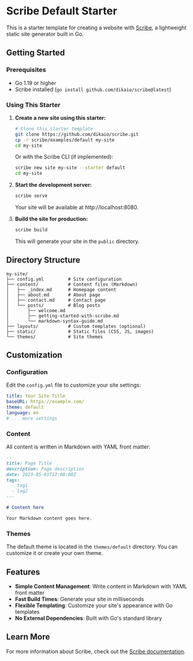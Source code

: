 # Scribe Default Starter

This is a starter template for creating a website with [Scribe](https://github.com/dikaio/scribe), a lightweight static site generator built in Go.

## Getting Started

### Prerequisites

- Go 1.19 or higher
- Scribe installed (`go install github.com/dikaio/scribe@latest`)

### Using This Starter

1. **Create a new site using this starter:**

   ```bash
   # Clone this starter template
   git clone https://github.com/dikaio/scribe.git
   cp -r scribe/examples/default my-site
   cd my-site
   ```

   Or with the Scribe CLI (if implemented):

   ```bash
   scribe new site my-site --starter default
   cd my-site
   ```

2. **Start the development server:**

   ```bash
   scribe serve
   ```

   Your site will be available at http://localhost:8080.

3. **Build the site for production:**

   ```bash
   scribe build
   ```

   This will generate your site in the `public` directory.

## Directory Structure

```
my-site/
├── config.yml         # Site configuration
├── content/           # Content files (Markdown)
│   ├── _index.md      # Homepage content
│   ├── about.md       # About page
│   ├── contact.md     # Contact page
│   └── posts/         # Blog posts
│       ├── welcome.md
│       ├── getting-started-with-scribe.md
│       └── markdown-syntax-guide.md
├── layouts/           # Custom templates (optional)
├── static/            # Static files (CSS, JS, images)
└── themes/            # Site themes
```

## Customization

### Configuration

Edit the `config.yml` file to customize your site settings:

```yaml
title: Your Site Title
baseURL: https://example.com/
theme: default
language: en
# ... more settings
```

### Content

All content is written in Markdown with YAML front matter:

```markdown
---
title: Page Title
description: Page description
date: 2023-05-01T12:00:00Z
tags:
  - tag1
  - tag2
---

# Content here

Your Markdown content goes here.
```

### Themes

The default theme is located in the `themes/default` directory. You can customize it or create your own theme.

## Features

- **Simple Content Management**: Write content in Markdown with YAML front matter
- **Fast Build Times**: Generate your site in milliseconds
- **Flexible Templating**: Customize your site's appearance with Go templates
- **No External Dependencies**: Built with Go's standard library

## Learn More

For more information about Scribe, check out the [Scribe documentation](https://github.com/dikaio/scribe).